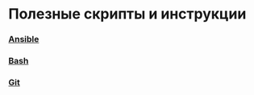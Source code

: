 # Полезные скрипты и инструкции

### [Ansible](./ansible/README.md)

### [Bash](./bash/README.md)

### [Git](./git/README.md)
